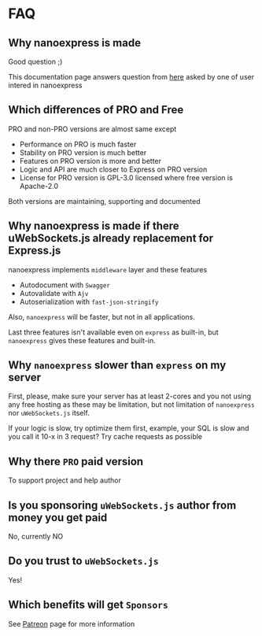 # FAQ

## Why nanoexpress is made

Good question ;\)

This documentation page answers question from [here](https://www.reddit.com/r/node/comments/egpenm/why_would_one_use_nanoexpress_over_just/?utm_source=share&utm_medium=web2x) asked by one of user intered in nanoexpress

## Which differences of PRO and Free

PRO and non-PRO versions are almost same except

* Performance on PRO is much faster
* Stability on PRO version is much better
* Features on PRO version is more and better
* Logic and API are much closer to Express on PRO version
* License for PRO version is GPL-3.0 licensed where free version is Apache-2.0

Both versions are maintaining, supporting and documented

## Why nanoexpress is made if there uWebSockets.js already replacement for Express.js

nanoexpress implements `middleware` layer and these features

* Autodocument with `Swagger`
* Autovalidate with `Ajv`
* Autoserialization with `fast-json-stringify`

Also, `nanoexpress` will be faster, but not in all applications.

Last three features isn't available even on `express` as built-in, but `nanoexpress` gives these features and built-in.

## Why `nanoexpress` slower than `express` on my server

First, please, make sure your server has at least 2-cores and you not using any free hosting as these may be limitation, but not limitation of `nanoexpress` nor `uWebSockets.js` itself.

If your logic is slow, try optimize them first, example, your SQL is slow and you call it 10-x in 3 request? Try cache requests as possible

## Why there `PRO` paid version

To support project and help author

## Is you sponsoring `uWebSockets.js` author from money you get paid

No, currently NO

## Do you trust to `uWebSockets.js`

Yes!

## Which benefits will get `Sponsors`

See [Patreon](http://patreon.com/nanoexpress) page for more information



